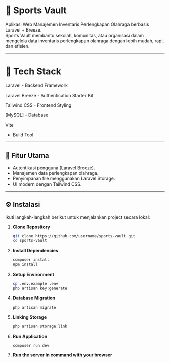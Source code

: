 # 🏀 Sports Vault
Aplikasi Web Manajemen Inventaris Perlengkapan Olahraga berbasis Laravel + Breeze.  
Sports Vault membantu sekolah, komunitas, atau organisasi dalam mengelola data inventaris perlengkapan olahraga dengan lebih mudah, rapi, dan efisien.

---

# 📂 Tech Stack

Laravel - Backend Framework

Laravel Breeze - Authentication Starter Kit

Tailwind CSS - Frontend Styling

[MySQL] - Database

Vite
 - Build Tool

---

## 🚀 Fitur Utama
- Autentikasi pengguna (Laravel Breeze).
- Manajemen data perlengkapan olahraga.
- Penyimpanan file menggunakan Laravel Storage.
- UI modern dengan Tailwind CSS.

---

## ⚙️ Instalasi

Ikuti langkah-langkah berikut untuk menjalankan project secara lokal:

1. **Clone Repository**
   ```bash
   git clone https://github.com/username/sports-vault.git
   cd sports-vault
2. **Install Dependencies**
   ```bash
   composer install
   npm install
3. **Setup Environment**
   ```bash
   cp .env.example .env
   php artisan key:generate
4. **Database Migration**
   ```bash
   php artisan migrate
5. **Linking Storage**
   ```bash
   php artisan storage:link
6. **Run Application**
   ```bash
   composer run dev
7. **Run the server in command with your browser**
